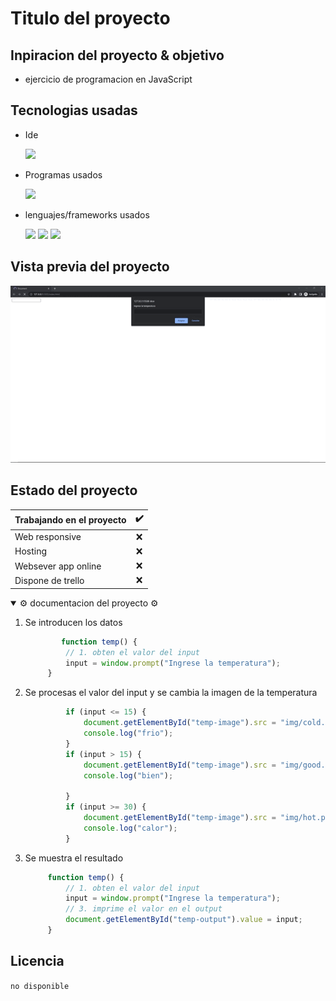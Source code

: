 # Titulo del proyecto

## Inpiracion del proyecto & objetivo

-  ejercicio de programacion en  JavaScript

## Tecnologias usadas

- Ide
    <!-- visual studio code -->
    <code><img height="25" src="https://img.shields.io/badge/Visual_Studio_Code-0078D4?style=for-the-badge&logo=visual%20studio%20code&logoColor=white"></code>

- Programas usados
    <!-- figma -->
    <code><img height="30" src="https://img.shields.io/badge/Figma-F24E1E?style=for-the-badge&logo=figma&logoColor=white"></code>
- lenguajes/frameworks usados
    <!-- bootstrap -->
    <code><img height="30" src="https://img.shields.io/badge/HTML5-E34F26?style=for-the-badge&logo=html5&logoColor=white"></code><!-- css -->
    <code><img height="30" src="https://img.shields.io/badge/CSS3-1572B6?style=for-the-badge&logo=css3&logoColor=white"></code><!-- javascript -->
    <code><img src="https://img.shields.io/badge/JavaScript-323330?style=for-the-badge&logo=javascript&logoColor=F7DF1E"></img></code>
## Vista previa del proyecto

<img src="pr-progres/project-preview.gif" aling="center" width="1000"></img>

## Estado del proyecto

|Trabajando en el proyecto|✔️|
| -------------------------- | :----------------: |
|            Web responsive  |      ❌        |
|           Hosting          |   ❌ |
| Websever app online        |         ❌    |  
| Dispone de trello          |         ❌    |  
<details open>
<summary>⚙️ documentacion del proyecto ⚙️</summary>

1. Se introducen los datos
   ```js
           function temp() {
            // 1. obten el valor del input
            input = window.prompt("Ingrese la temperatura");
        }
   ```
2. Se procesas el valor del input y se cambia la imagen de la temperatura
   ```js
            if (input <= 15) {
                document.getElementById("temp-image").src = "img/cold.png";
                console.log("frio");
            }
            if (input > 15) {
                document.getElementById("temp-image").src = "img/good.png";
                console.log("bien");

            }
            if (input >= 30) {
                document.getElementById("temp-image").src = "img/hot.png";
                console.log("calor");
            }
   ```
3. Se muestra el resultado
   ```js
        function temp() {
            // 1. obten el valor del input
            input = window.prompt("Ingrese la temperatura");
            // 3. imprime el valor en el output
            document.getElementById("temp-output").value = input;
        }
   ```

</details>

<!-- └── / ├── │ -->


## Licencia

``no disponible``

